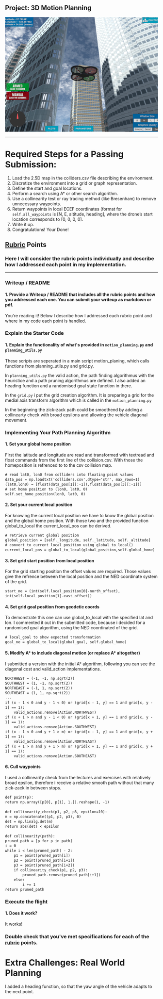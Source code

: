 ## Project: 3D Motion Planning
![Quad Image](./misc/enroute.png)

---


# Required Steps for a Passing Submission:
1. Load the 2.5D map in the colliders.csv file describing the environment.
2. Discretize the environment into a grid or graph representation.
3. Define the start and goal locations.
4. Perform a search using A* or other search algorithm.
5. Use a collinearity test or ray tracing method (like Bresenham) to remove unnecessary waypoints.
6. Return waypoints in local ECEF coordinates (format for `self.all_waypoints` is [N, E, altitude, heading], where the drone’s start location corresponds to [0, 0, 0, 0].
7. Write it up.
8. Congratulations!  Your Done!

## [Rubric](https://review.udacity.com/#!/rubrics/1534/view) Points
### Here I will consider the rubric points individually and describe how I addressed each point in my implementation.  

---
### Writeup / README

#### 1. Provide a Writeup / README that includes all the rubric points and how you addressed each one.  You can submit your writeup as markdown or pdf.  

You're reading it! Below I describe how I addressed each rubric point and where in my code each point is handled.

### Explain the Starter Code

#### 1. Explain the functionality of what's provided in `motion_planning.py` and `planning_utils.py`
These scripts are seperated in a main script motion_planing, which calls functions from planning_utils.py and grid.py. 

In `planning_utils.py` the valid action, the path finding algorithmus with the heuristice and a path pruning algorithmus are defined. I also added an heading function and a randomised goal state function in there. 

In the `grid.py` i put the grid creation algorithm. It is preparing a grid for the medial axis transform algorithm which is called in the `motion_planning.py`

In the beginning the zick-zack path could be smoothend by adding a collinearty check with broad epsilons and allowing the vehicle diagonal movement.

### Implementing Your Path Planning Algorithm

#### 1. Set your global home position
First the latitude and longitude are read and transformed with textread and float commands from the first line of the collision.csv. With those the homeposition is refrenced to to the csv collision map.

	# read lat0, lon0 from colliders into floating point values
	data_pos = np.loadtxt('colliders.csv',dtype='str', max_rows=1)
	(lat0,lon0) = [float(data_pos[1][:-1]),float(data_pos[3][:-1])]
	# set home position to (lon0, lat0, 0)
	self.set_home_position(lon0, lat0, 0)

#### 2. Set your current local position
For knowing the current local position we have to know the global position and the global home position. With those two and the provided function global_to_local the current_local_pos can be derived.

	# retrieve current global position
    global_position = [self._longitude, self._latitude, self._altitude]
    # convert to current local position using global_to_local()        
    current_local_pos = global_to_local(global_position,self.global_home)

#### 3. Set grid start position from local position
For the grid starting position the offset values are required. Those values give the refrence between the local position and the NED coordinate system of the grid.

	start_ne = (int(self.local_position[0]-north_offset), int(self.local_position[1]-east_offset))
#### 4. Set grid goal position from geodetic coords
To demonstrate this one can use global_to_local with the specified lat and lon. I commented it out in the submitted code, because i decided for a randomised goal algorithm, using the NED coordinated of the grid.

	# local_goal to show expected transformation
    goal_ne = global_to_local(global_goal, self.global_home)

#### 5. Modify A* to include diagonal motion (or replace A* altogether)
I submitted a version with the initial A* algorithm, following you can see the diagonal cost and valid_action implementations.

    NORTHWEST = (-1, -1, np.sqrt(2))
    SOUTHWEST = (1, -1, np.sqrt(2))
    NORTHEAST = (-1, 1, np.sqrt(2))
    SOUTHEAST = (1, 1, np.sqrt(2))
    ...
	if (x - 1 < 0 and y - 1 < 0) or (grid[x - 1, y] == 1 and grid[x, y - 1] == 1):
        valid_actions.remove(Action.NORTHWEST)
    if (x + 1 > n and y - 1 < 0) or (grid[x + 1, y] == 1 and grid[x, y - 1] == 1):
        valid_actions.remove(Action.SOUTHWEST)
    if (x - 1 < 0 and y + 1 > m) or (grid[x - 1, y] == 1 and grid[x, y + 1] == 1):
        valid_actions.remove(Action.NORTHEAST)
    if (x + 1 > n and y + 1 > m) or (grid[x + 1, y] == 1 and grid[x, y + 1] == 1):
        valid_actions.remove(Action.SOUTHEAST)

#### 6. Cull waypoints 
I used a collinearity check from the lectures and exercises with relatively broad epsilon, therefore i receive a relative smooth path without that many zick-zack in between stops. 

	def point(p):
    return np.array([p[0], p[1], 1.]).reshape(1, -1)

	def collinearity_check(p1, p2, p3, epsilon=10):   
    m = np.concatenate((p1, p2, p3), 0)
    det = np.linalg.det(m)
    return abs(det) < epsilon

    def collinearity(path):
    pruned_path = [p for p in path]
    i = 0
    while i < len(pruned_path) - 2:
        p1 = point(pruned_path[i])
        p2 = point(pruned_path[i+1])
        p3 = point(pruned_path[i+2])
        if collinearity_check(p1, p2, p3):
            pruned_path.remove(pruned_path[i+1])
        else:
            i += 1
    return pruned_path

### Execute the flight
#### 1. Does it work?
It works!

### Double check that you've met specifications for each of the [rubric](https://review.udacity.com/#!/rubrics/1534/view) points.
  
# Extra Challenges: Real World Planning

I added a heading function, so that the yaw angle of the vehicle adapts to the next point.

